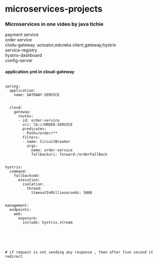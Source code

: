 # microservices-projects

### Microservices in one video by java tichie
payment service </br>
order service</br>
clodu-gateway :actuator,edureka client,gateway,hystrix                                  </br>
service-registry              </br>
hystrix-dashboard       </br>
config-server            </br>


#### application.yml in cloud-gateway
```
    
spring:
  application:
    name: GATEWAY-SERVICE
    
    
  cloud:
    gateway:
      routes:
      - id: order-service
        uri: lb://ORDER-SERVICE
        predicates:
        - Path=/order/**
        filters:
        - name: CircuitBreaker
          args:
            name: order-service
            fallbackuri: forward:/orderFallBack
    

hystrix:
  command:
    fallbackcmd:
      execution:
        isolation:
          thread:
            timeoutInMillieseconds: 5000


management:
  endpoints:
    web:
      exposure:
        include: hystrix.stream
        

   
   
        
        
# if request is not sending any response , then after five second it redirect  
   ```
   
   ### 
